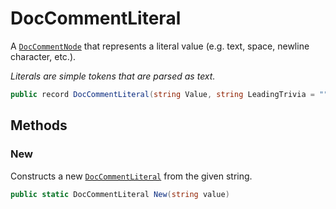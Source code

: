 # DocCommentLiteral
A [`DocCommentNode`](./DocCommentNode.md) that represents a literal value (e.g. text, space, newline character, etc.).

_Literals are simple tokens that are parsed as text._

```cs
public record DocCommentLiteral(string Value, string LeadingTrivia = "") : DocCommentNode
```

## Methods
### New
Constructs a new [`DocCommentLiteral`](./DocCommentLiteral.md) from the given string.

```cs
public static DocCommentLiteral New(string value)
```


